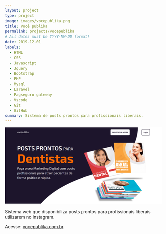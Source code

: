```yaml
---
layout: project
type: project
image: images/vocepublika.png
title: Você publika
permalink: projects/vocepublika
# All dates must be YYYY-MM-DD format!
date: 2019-12-01
labels:
  - HTML
  - CSS
  - Javascript
  - Jquery
  - Bootstrap
  - PHP
  - Mysql
  - Laravel
  - Pagseguro gateway
  - Vscode
  - Git
  - GitHub
summary: Sistema de posts prontos para profissionais liberais.
---
```


<img class="ui medium right floated rounded image" src="../images/vocepublika.png">

Sistema web que disponibiliza posts prontos para profissionais liberais utilizarem no instagram. 

Acesse: <a target="_blank" href="https://vocepublika.com.br">vocepublika.com.br</a>.


